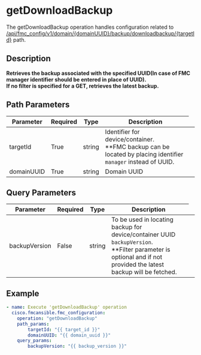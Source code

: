 # getDownloadBackup

The getDownloadBackup operation handles configuration related to [/api/fmc_config/v1/domain/{domainUUID}/backup/downloadbackup/{targetId}](/paths//api/fmc_config/v1/domain/{domain_uuid}/backup/downloadbackup/{target_id}.md) path.&nbsp;
## Description
**Retrieves the backup associated with the specified UUID(In case of FMC manager identifier should be entered in place of UUID). <br/>If no filter is specified for a GET, retrieves the latest backup.**

## Path Parameters
| Parameter | Required | Type | Description |
| --------- | -------- | ---- | ----------- |
| targetId | True | string <td colspan=3> Identifier for device/container.<br/>**FMC backup can be located by placing identifier <code>manager</code> instead of UUID. |
| domainUUID | True | string <td colspan=3> Domain UUID |

## Query Parameters
| Parameter | Required | Type | Description |
| --------- | -------- | ---- | ----------- |
| backupVersion | False | string <td colspan=3> To be used in locating backup for device/container UUID <code>backupVersion</code>. <br/>**Filter parameter is optional and if not provided the latest backup will be fetched. |

## Example
```yaml
- name: Execute 'getDownloadBackup' operation
  cisco.fmcansible.fmc_configuration:
    operation: "getDownloadBackup"
    path_params:
        targetId: "{{ target_id }}"
        domainUUID: "{{ domain_uuid }}"
    query_params:
        backupVersion: "{{ backup_version }}"

```